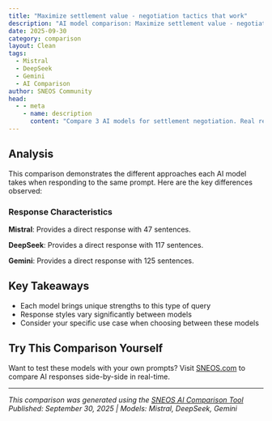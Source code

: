 ```yaml
---
title: "Maximize settlement value - negotiation tactics that work"
description: "AI model comparison: Maximize settlement value - negotiation tactics that work..."
date: 2025-09-30
category: comparison
layout: Clean
tags:
  - Mistral
  - DeepSeek
  - Gemini
  - AI Comparison
author: SNEOS Community
head:
  - - meta
    - name: description
      content: "Compare 3 AI models for settlement negotiation. Real responses from Mistral, DeepSeek, Gemini with detailed analysis."
---
```


<ChatComparison
  title="Maximize settlement value - negotiation tactics that work"
  prompt="Maximize settlement value - negotiation tactics that work"
  :responses='{"Mistral": "Maximizing settlement value in negotiations involves a combination of strategic planning, effective communication, and understanding the other party\u0027s needs and constraints. Here are some tactics that can help:\n\n1. **Preparation:**\n - **Research:** Understand the facts of the case, the relevant laws, and the strengths and weaknesses of your arguments.\n - **Know the Other Side:** Learn about their needs, interests, and constraints.\n - **Set Clear Goals:** Know your ideal outcome, but also have a range of acceptable outcomes.\n\n2. **Anchor High:**\n - Start with a reasonable but high initial offer. This sets the anchor for the negotiation and can influence the other party\u0027s counteroffer.\n\n3. **Build Rapport:**\n - Establish a positive and professional relationship with the other party. This can foster trust and make negotiations smoother.\n\n4. **Active Listening:**\n - Pay close attention to the other party\u0027s concerns and interests. This can help you address their needs and find common ground.\n\n5. **Focus on Interests, Not Positions:**\n - Understand the other party\u0027s underlying interests and motivations. This can help you find creative solutions that meet both parties\u0027 needs.\n\n6. **Use Objective Criteria:**\n - Refer to industry standards, precedents, or other objective criteria to support your position. This can make your arguments more persuasive.\n\n7. **Be Patient and Persistent:**\n - Don\u0027t rush the process. Be prepared to go back and forth several times to reach a satisfactory agreement.\n\n8. **Use Silence Strategically:**\n - After making an offer, don\u0027t rush to fill the silence. Allow the other party time to respond.\n\n9. **Frame the Issues:**\n - Present your arguments in a way that highlights the benefits to the other party. Use persuasive language and compelling data.\n\n10. **Be Willing to Walk Away:**\n - Have a BATNA (Best Alternative to a Negotiated Agreement) in mind. Knowing when to walk away can give you leverage.\n\n11. **Use Concessions Strategically:**\n - Make concessions slowly and ensure you get something in return. This shows flexibility but also maintains the value of your settlement.\n\n12. **Document Everything:**\n - Keep detailed records of all communications and agreements. This can be crucial if disputes arise later.\n\n13. **Seek Professional Advice:**\n - Consult with legal or negotiation experts to ensure you are covering all bases and using the best strategies.\n\n14. **Practice Empathy:**\n - Understand the other party\u0027s perspective and show empathy. This can build trust and make the negotiation process more collaborative.\n\n15. **Stay Calm and Professional:**\n - Maintain a calm demeanor and avoid getting emotional or confrontational. Professionalism can go a long way in achieving a favorable outcome.\n\nBy employing these tactics, you can increase your chances of maximizing the settlement value and reaching a mutually beneficial agreement.", "DeepSeek": "Of course. Maximizing settlement value in a negotiation is a sophisticated process that goes far beyond just holding out for a higher number. It\u0027s about strategy, psychology, and process control.\n\nHere is a comprehensive guide to negotiation tactics that are proven to work, broken down into a strategic framework.\n\n### The Core Philosophy: It\u0027s Not a Battle, It\u0027s a Joint Problem-Solving Session\n\nThe most successful negotiators don\u0027t see the other side as an enemy to be crushed. They see them as a partner in finding a solution that maximizes value for themselves while making the other party feel they\u0027ve achieved an acceptable outcome. This is the foundation of **Value-Based Negotiation**.\n\n---\n\n### Phase 1: Preparation (The Most Critical Phase)\n\nYou cannot win a negotiation at the table; you can only lose it. You win in the preparation.\n\n1. **Know Your BATNA (Best Alternative to a Negotiated Agreement):**\n * **What it is:** Your walk-away option. What will you do if you don\u0027t reach a deal?\n * **Why it\u0027s powerful:** A strong BATNA is your single greatest source of power. It gives you the confidence to say \u0022no.\u0022 If your BATNA is weak, work to improve it *before* you negotiate.\n * **Example:** In a lawsuit, your BATNA might be going to trial. You must know the realistic costs, risks, and potential outcomes of that trial.\n\n2. **Establish Your Settlement Range (Not a Single Number):**\n * **Target Point (Aspirational):** The fantastic, but realistic, outcome you are aiming for.\n * **Reservation Point (Walk-Away):** The absolute minimum you will accept. This is directly tied to your BATNA. **Never reveal this.**\n * **Example:** You\u0027re selling a car. Your target is $15,000, but based on your research, you will not accept less than $13,000 (your reservation point).\n\n3. **Estimate *Their* BATNA and Settlement Range:**\n * Why are they negotiating? What is their pain point? What happens to them if the deal falls through? Understanding their pressure points allows you to frame your offers in a way that appeals to their interests.\n\n4. **Identify Your Value Levers (What Can You Trade?):**\n * Settlement value isn\u0027t just money. It\u0027s also:\n * **Payment Terms:** A lump sum now is often more valuable than higher payments over time.\n * **Structure:** Confidentiality clauses, non-disparagement agreements, future business, or a positive reference.\n * **Risk Transfer:** Who assumes future liability? Getting a full release is a major value item.\n * **Speed:** A faster resolution can be worth a discount to the other party (and a premium for you if you need cash fast).\n\n---\n\n### Phase 2: At the Negotiation Table - Tactics and Techniques\n\n#### **Opening Moves**\n\n5. **Let Them Make the First Offer (If You Can):**\n * **Why:** It reveals information about their position and expectations. You might be pleasantly surprised if their first offer is *higher* than your target.\n * **Exception:** If you have a very strong, justifiable position, making an \u0022anchor\u0022 offer can set the negotiation in your favor.\n\n6. **The Strategic Anchor:**\n * **What it is:** The first number put on the table, which serves as a psychological reference point for the entire negotiation.\n * **How to do it:** If you make the first offer, make it **ambitious but justifiable**. Back it up with data, precedent, or logic. A high anchor pulls the final settlement upward.\n * **How to counter their anchor:** Do not negotiate against it! Immediately reject it as unreasonable and **re-anchor**.\n * *Wrong:* \u0022We can do $80,000.\u0022 (You\u0027re now negotiating between their $50k and your $80k).\n * *Right:* \u0022I\u0027m surprised by that number. Based on [X, Y, Z data], we believe a settlement in the range of $150,000 is where we need to be to start a serious conversation.\u0022\n\n#### **The Dance: Exchanging Offers and Concessions**\n\n7. **The Flinch:**\n * **What it is:** A visible, physical or verbal reaction of shock or disappointment to an offer.\n * **Why it works:** It makes the other party doubt the strength of their position and signals that they are far from your expectations.\n\n8. **Bracketing:**\n * **What it is:** A technique to guide the negotiation toward your target point.\n * **How it works:** If they offer $50,000 and your target is $100,000, you counter with $150,000. You\u0027ve now created a \u0022bracket\u0022 ($50k - $150k), and the midpoint is your target. The final number will likely land somewhere in the middle.\n\n9. **Make Strategic, Diminishing Concessions:**\n * **Never make unilateral concessions.** Always trade: \u0022If I can do X on the price, can you do Y on the payment terms?\u0022\n * **Make your concessions get smaller.** If your first move was $20,000, your next should be $10,000, then $5,000. This signals that you are approaching your bottom line. Making a large concession at the end tells them you were hiding money.\n\n10. **The Power of Silence:**\n * After you make an offer or a counter, **stop talking.** The first one who speaks, loses. Silence creates immense pressure to fill the void, often with a concession or valuable information.\n\n11. **Use \u0022If - Then\u0022 Propositions (The Conditional Offer):**\n * This is the language of deal-making. It\u0027s collaborative and focuses on problem-solving.\n * *\u0022If* we can agree on a final number of $95,000, *then* we can have the release signed by the end of the week.\u0022\n * *\u0022If* you can wire the funds within 48 hours, *then* we can forgo the additional interest.\u0022\n\n#### **Psychology and Communication**\n\n12. **Listen Actively and Ask \u0022Why?\u0022**\n * Your goal is to understand their underlying interests. Why are they saying no? What is their real constraint (budget, precedent, principle)? You can\u0027t solve a problem you don\u0027t understand.\n\n13. **Use the \u0022Fairness\u0022 Card Wisely:**\n * People have a powerful desire to be seen as fair. Frame your proposals around objective standards: market value, independent appraisals, legal precedent, expert opinions.\n * \u0022Based on the three comparable sales in this neighborhood, a fair price is...\u0022\n\n14. **Control the Setting:**\n * Negotiate in person or on video call when possible. It\u0027s harder to be dismissive to a person. If you can, host the negotiation on your \u0022turf\u0022 to gain a slight psychological advantage.\n\n---\n\n### Phase 3: Closing the Deal \u0026 Traps to Avoid\n\n15. **Know When to Close:**\n * Don\u0027t get greedy. When you are within your target range and the concessions have dried up, it\u0027s time to close. A good deal today is better than a perfect deal that never happens.\n\n16. **The Nibble (and How to Defend Against It):**\n * **The Trap:** After agreement is reached, the other party says, \u0022And I assume this includes [X]?\u0022 or \u0022Just one more small thing...\u0022\n * **The Defense:** Smile and say, \u0022That wasn\u0027t part of our agreement. If you want to add that, we\u0027ll have to re-open the discussion on the final number.\u0022\n\n17. **Get It In Writing:**\n * A deal isn\u0027t final until it\u0027s in a signed agreement. Summarize the key terms in an email immediately after the conversation to prevent \u0022misremembering.\u0022\n\n18. **Avoid \u0022Splitting the Difference\u0022 Blindly:**\n * This is a lazy negotiation tactic. If you\u0027ve anchored properly, splitting the difference will land you a great outcome. If you haven\u0027t, it will pull you below your target. Only agree to split the difference if the midpoint is a number you are happy with.\n\n### Summary: The Profile of a Successful Negotiator\n\n* **They are prepared, not impulsive.**\n* **They are calm and patient, not emotional.**\n* **They are great listeners, not just great talkers.**\n* **They are problem-solvers, not adversaries.**\n* **They know their walk-away point and have the discipline to use it.**\n\nBy adopting this strategic framework and using these specific tactics, you shift from simply haggling over price to strategically maximizing the total value of your settlement.", "Gemini": "Okay, let\u0027s break down how to maximize settlement value using effective negotiation tactics. This is a multi-faceted approach that involves preparation, strategy, and in-the-moment adjustments.\n\n**I. Preparation is Key**\n\n* **Case Evaluation \u0026 Valuation:**\n\n * **Identify All Damages:** This is the foundation. Thoroughly document and calculate all damages:\n * **Economic Damages:** Lost wages (past and future), medical expenses (past and future), property damage, lost profits (if applicable), vocational rehabilitation costs, etc. Get expert opinions if necessary (e.g., economist for future lost wages).\n * **Non-Economic Damages:** Pain and suffering, emotional distress, loss of enjoyment of life, disfigurement, loss of consortium (for spouses). These are more subjective, but still need to be quantified. Use comparable cases and jury verdict research to support your valuations.\n * **Punitive Damages:** If applicable (requires egregious conduct). Research what factors a jury would consider and applicable legal standards.\n * **Determine Your Settlement Range:** Based on the damages, identify:\n * **Best Case Scenario:** What\u0027s the absolute most you could realistically hope to get if you win at trial?\n * **Worst Case Scenario:** What\u0027s the least you\u0027d be willing to accept to avoid the risk of losing at trial?\n * **Target Settlement:** The ideal number you want to achieve. This should be ambitious but defensible.\n * **Walk-Away Point:** The absolute minimum you\u0027ll accept. Be disciplined about this!\n * **Assess Strengths and Weaknesses of Your Case:** Be brutally honest.\n * **Liability:** How strong is your proof that the other party is responsible? Witness credibility? Physical evidence? Circumstantial evidence? Is there comparative fault?\n * **Damages:** How well can you prove your damages? Are they easily documented or more subjective? Will a jury sympathize with your client?\n * **Legal Issues:** Are there any complex legal issues that could impact the outcome?\n * **Research Comparable Cases \u0026 Jury Verdicts:** Use legal databases (Westlaw, LexisNexis, VerdictSearch) to find similar cases in your jurisdiction. This provides a reality check and supports your damage valuation.\n\n* **Know Your Opponent:**\n\n * **Research the Other Side\u0027s Attorney:** What\u0027s their reputation? Are they aggressive or reasonable? What\u0027s their settlement history? LinkedIn can be helpful.\n * **Understand the Defendant\u0027s Perspective:** What are their potential defenses? What are their litigation costs? Do they have insurance coverage? What is their risk tolerance?\n * **Understand the Insurer\u0027s Perspective (If Applicable):** Insurance companies have their own internal guidelines and adjusters who have different levels of authority. Knowing the insurer is crucial.\n\n* **Develop a Negotiation Strategy:**\n\n * **First Offer Strategy:**\n * **Anchoring High:** Making an initial offer that\u0027s higher than your target settlement can set the tone and influence the negotiations. However, it needs to be within a reasonable range to maintain credibility. Too high, and you risk alienating the other side.\n * **Opening at Target:** Some prefer to open closer to their target, especially if the case is relatively straightforward.\n * **Concession Strategy:** Plan how you\u0027ll make concessions.\n * **Decreasing Concessions:** Start with larger concessions and gradually decrease the size of your concessions as you get closer to your walk-away point. This signals that you\u0027re approaching your limit.\n * **Justified Concessions:** Always explain the rationale behind your concessions. Link them to specific weaknesses in your case or new information you\u0027ve learned.\n * **Timing:** Consider when to initiate settlement discussions. Early in the case (before significant costs are incurred)? After key discovery milestones (depositions, expert reports)? Close to trial?\n\n**II. Negotiation Tactics That Work**\n\n* **Building Rapport and Maintaining Professionalism:**\n\n * **Be Respectful and Courteous:** Even when disagreeing, maintain a professional demeanor. Avoid personal attacks or inflammatory language.\n * **Active Listening:** Pay attention to what the other side is saying (and *not* saying). Ask clarifying questions. Show that you understand their position, even if you disagree with it.\n * **Find Common Ground:** Identify areas where you agree, even if they\u0027re minor. This can help build trust and create a more collaborative atmosphere.\n\n* **Information Control and Persuasion:**\n\n * **Highlight Strengths, Downplay Weaknesses:** Focus on the strongest aspects of your case. Acknowledge weaknesses, but frame them in a way that minimizes their impact.\n * **Use Data and Evidence:** Support your arguments with facts, documents, expert opinions, and legal precedent. Be prepared to back up your claims.\n * **Frame the Issues Favorably:** Present the facts in a way that supports your desired outcome. Use persuasive language and storytelling to connect with the other side\u0027s emotions and logic.\n * **Ask Open-Ended Questions:** Encourage the other side to talk and reveal information. \u0022What are your biggest concerns about this case?\u0022 is better than \u0022Do you think my client was at fault?\u0022\n * **Provide a Counter-Argument to Every Point Made:** Do not let an unsubstantiated statement sit without challenge.\n * **Be Assertive, Not Aggressive:** Clearly state your position and advocate for your client\u0027s interests, but avoid being overly aggressive or confrontational.\n * **Manage Information Flow:** Be selective about what information you share. Don\u0027t reveal your entire strategy upfront. Keep some cards close to your chest.\n\n* **Strategic Moves and Techniques:**\n\n * **The \u0022Good Guy/Bad Guy\u0022 Tactic (Use with Caution):** One person on your team takes a hard line, while the other is more reasonable. This can pressure the other side to concede to the \u0022good guy.\u0022 However, it\u0027s transparent and can backfire if not done well.\n * **The \u0022Salami Slice\u0022 Tactic (Be Aware of It):** The other side asks for small concessions repeatedly, gradually eroding your position. Be aware of this and push back.\n * **The \u0022Limited Authority\u0022 Tactic:** The other side claims they need to get approval from someone else (a supervisor, a client, etc.). This can be a stalling tactic. Try to speak directly to the person with authority.\n * **The \u0022Take It or Leave It\u0022 Tactic (Use Sparingly):** This can be effective if you\u0027re truly at your walk-away point, but it\u0027s risky. Be prepared to walk away if the other side calls your bluff.\n * **The \u0022Brinkmanship\u0022 Tactic:** Pushing the negotiation to the very edge of a deadline (e.g., trial date). This can create pressure to settle, but also risks impasse.\n * **Conditional Offers:** \u0022If you agree to X, then we\u0027ll agree to Y.\u0022 This allows you to explore potential agreements without committing to anything.\n * **Deadlines:** Creating artificial deadlines can sometimes force a decision, but it can also backfire.\n * **Silence:** After making an offer or asking a question, remain silent and let the other side respond. Silence can be uncomfortable, and people often fill it with concessions.\n * **Emphasize Risk:** Highlight the risks the other side faces if the case goes to trial (e.g., potential for a large verdict, negative publicity).\n * **Explore Non-Monetary Terms:** Consider things beyond just money. Structured settlements, apologies, confidentiality agreements, changes in policies/procedures, etc., can add value.\n * **Mediation:** A neutral third party can help facilitate settlement. A skilled mediator can help bridge the gap between the parties and find creative solutions.\n * **High-Low Agreements:** An agreement that the final award will fall within a set range. This can encourage settlement and give both parties certainty.\n * **Offer of Judgment:** A formal offer filed with the court which, if refused, can make the refusing party liable for the offering party\u0027s attorney\u0027s fees.\n\n* **Dealing with Impasse:**\n\n * **Re-evaluate Your Position:** Are you being unreasonable? Have you missed something important?\n * **Try a Different Approach:** Change your tactics, try a different negotiator, or involve a mediator.\n * **Take a Break:** Sometimes stepping away from the negotiation for a while can help everyone clear their heads and come back with fresh perspectives.\n * **Prepare for Trial:** If settlement is impossible, be prepared to take the case to trial.\n\n**III. Key Considerations**\n\n* **Ethical Obligations:** Always act ethically and honestly in your negotiations. Don\u0027t misrepresent facts or make false promises.\n* **Client Communication:** Keep your client informed throughout the negotiation process. Get their input and approval on all major decisions. Ensure they understand the risks and benefits of settlement versus trial.\n* **Documentation:** Document all settlement discussions and agreements in writing.\n* **Flexibility:** Be prepared to adapt your strategy as the negotiation unfolds.\n\n**In Summary**\n\nMaximizing settlement value is a combination of thorough preparation, strategic thinking, effective communication, and a willingness to be flexible. By understanding your case, knowing your opponent, and using the right negotiation tactics, you can significantly increase your chances of achieving a favorable outcome for your client. Remember that negotiation is a process, not a one-time event. Be patient, persistent, and always advocate for your client\u0027s best interests. Good luck!\n"}' 
  published-date="12:44"
/>

## Analysis

This comparison demonstrates the different approaches each AI model takes when responding to the same prompt. Here are the key differences observed:

### Response Characteristics

**Mistral**: Provides a direct response with 47 sentences. 

**DeepSeek**: Provides a direct response with 117 sentences. 

**Gemini**: Provides a direct response with 125 sentences. 

## Key Takeaways

- Each model brings unique strengths to this type of query
- Response styles vary significantly between models
- Consider your specific use case when choosing between these models

## Try This Comparison Yourself

Want to test these models with your own prompts? Visit [SNEOS.com](https://sneos.com) to compare AI responses side-by-side in real-time.

---

*This comparison was generated using the [SNEOS AI Comparison Tool](https://sneos.com)*
*Published: September 30, 2025 | Models: Mistral, DeepSeek, Gemini*
